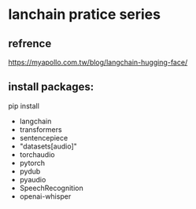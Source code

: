 lanchain pratice series
===
refrence
--
https://myapollo.com.tw/blog/langchain-hugging-face/

install packages:
--
pip install 
- langchain 
- transformers 
- sentencepiece 
- "datasets[audio]" 
- torchaudio 
- pytorch 
- pydub 
- pyaudio 
- SpeechRecognition 
- openai-whisper